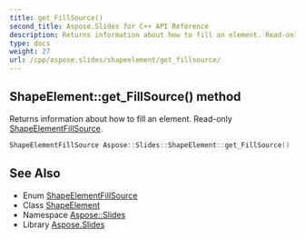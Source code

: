```yaml
---
title: get_FillSource()
second_title: Aspose.Slides for C++ API Reference
description: Returns information about how to fill an element. Read-only ShapeElementFillSource.
type: docs
weight: 27
url: /cpp/aspose.slides/shapeelement/get_fillsource/
---
```

## ShapeElement::get_FillSource() method


Returns information about how to fill an element. Read-only [ShapeElementFillSource](../../shapeelementfillsource/).

```cpp
ShapeElementFillSource Aspose::Slides::ShapeElement::get_FillSource()
```

## See Also

* Enum [ShapeElementFillSource](../shapeelementfillsource/)
* Class [ShapeElement](./)
* Namespace [Aspose::Slides](../)
* Library [Aspose.Slides](../../)